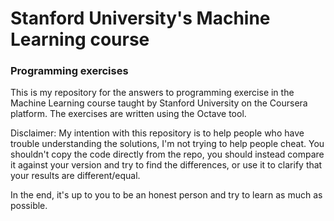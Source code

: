 # Stanford University's Machine Learning course
### Programming exercises
This is my repository for the answers to programming exercise in the Machine Learning course taught by Stanford University on the Coursera platform.
The exercises are written using the Octave tool. 

Disclaimer: My intention with this repository is to help people who have trouble understanding the solutions, I'm not trying to help people cheat. You shouldn't copy the code directly from the repo, you should instead compare it against your version and try to find the differences, or use it to clarify that your results are different/equal.

In the end, it's up to you to be an honest person and try to learn as much as possible. 
